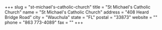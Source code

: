 +++
slug = "st-michael's-catholic-church"
title = "St Michael's Catholic Church"
name = "St Michael's Catholic Church"
address = "408 Heard Bridge Road"
city = "Wauchula"
state = "FL"
postal = "33873"
website = ""
phone = "863 773-4089"
fax = ""
+++
